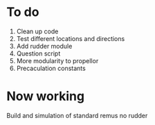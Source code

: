 # To do 

1. Clean up code
2. Test different locations and directions
3. Add rudder module
4. Question script
5. More modularity to propellor
6. Precaculation constants

# Now working

Build and simulation of standard remus no rudder

